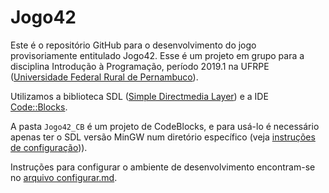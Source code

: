 # Jogo42
Este é o repositório GitHub para o desenvolvimento do jogo provisoriamente entitulado Jogo42. Esse é um projeto em grupo para a disciplina Introdução à Programação, período 2019.1 na UFRPE ([Universidade Federal Rural de Pernambuco](www.ufrpe.br)).

Utilizamos a biblioteca SDL ([Simple Directmedia Layer](www.libsdl.org)) e a IDE [Code::Blocks](www.codeblocks.org).

A pasta `Jogo42_CB` é um projeto de CodeBlocks, e para usá-lo é necessário apenas ter o SDL versão MinGW num diretório específico (veja [instruções de configuração][config])).

Instruções para configurar o ambiente de desenvolvimento encontram-se no [arquivo configurar.md][config].

[config]: configurar.md